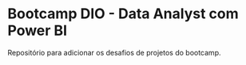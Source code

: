 # Bootcamp DIO - Data Analyst com Power BI
Repositório para adicionar os desafios de projetos do bootcamp.

